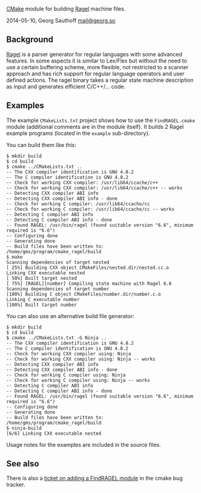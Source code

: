 [CMake][2] module for building [Ragel][1] machine files.

2014-05-10, Georg Sauthoff <mail@georg.so>

## Background

[Ragel][1] is a parser generator for regular languages with some advanced
features. In some aspects it is similar to Lex/Flex but without the need to use
a certain buffering scheme, more flexible, not restricted to a scanner approach
and has rich support for regular language operators and user defined actions.
The ragel binary takes a regular state machine description as input and generates
efficient C/C++/... code.

## Examples

The example `CMakeLists.txt` project shows how to use the `FindRAGEL.cmake`
module (additional comments are in the module itself). It builds 2 Ragel
example programs (located in the `example` sub-directory).

You can build them like this:

    $ mkdir build
    $ cd build
    $ cmake ../CMakeLists.txt ..
    -- The CXX compiler identification is GNU 4.8.2
    -- The C compiler identification is GNU 4.8.2
    -- Check for working CXX compiler: /usr/lib64/ccache/c++
    -- Check for working CXX compiler: /usr/lib64/ccache/c++ -- works
    -- Detecting CXX compiler ABI info
    -- Detecting CXX compiler ABI info - done
    -- Check for working C compiler: /usr/lib64/ccache/cc
    -- Check for working C compiler: /usr/lib64/ccache/cc -- works
    -- Detecting C compiler ABI info
    -- Detecting C compiler ABI info - done
    -- Found RAGEL: /usr/bin/ragel (found suitable version "6.6", minimum required is "6.6") 
    -- Configuring done
    -- Generating done
    -- Build files have been written to: /home/gms/program/cmake_ragel/build
    $ make                            
    Scanning dependencies of target nested
    [ 25%] Building CXX object CMakeFiles/nested.dir/nested.cc.o
    Linking CXX executable nested
    [ 50%] Built target nested
    [ 75%] [RAGEL][number] Compiling state machine with Ragel 6.6
    Scanning dependencies of target number
    [100%] Building C object CMakeFiles/number.dir/number.c.o
    Linking C executable number
    [100%] Built target number

You can also use an alternative build file generator:

    $ mkdir build
    $ cd build
    $ cmake ../CMakeLists.txt -G Ninja ..
    -- The CXX compiler identification is GNU 4.8.2
    -- The C compiler identification is GNU 4.8.2
    -- Check for working CXX compiler using: Ninja
    -- Check for working CXX compiler using: Ninja -- works
    -- Detecting CXX compiler ABI info
    -- Detecting CXX compiler ABI info - done
    -- Check for working C compiler using: Ninja
    -- Check for working C compiler using: Ninja -- works
    -- Detecting C compiler ABI info
    -- Detecting C compiler ABI info - done
    -- Found RAGEL: /usr/bin/ragel (found suitable version "6.6", minimum required is "6.6") 
    -- Configuring done
    -- Generating done
    -- Build files have been written to: /home/gms/program/cmake_ragel/build
    $ ninja-build 
    [6/6] Linking CXX executable nested

Usage notes for the examples are included in the source files.


## See also

There is also a [ticket on adding a FindRAGEL module][3] in the cmake bug tracker.

[1]: http://www.complang.org/ragel/
[2]: http://www.cmake.org/
[3]: http://www.cmake.org/Bug/view.php?id=14954

